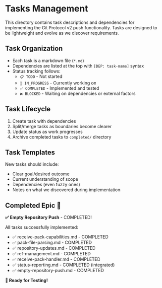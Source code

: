 # Tasks Management

This directory contains task descriptions and dependencies for implementing the Git Protocol v2 push functionality. Tasks are designed to be lightweight and evolve as we discover requirements.

## Task Organization

- Each task is a markdown file (`*.md`)
- Dependencies are listed at the top with `[DEP: task-name]` syntax
- Status tracking follows:
  - `📋 TODO` - Not started
  - `🔄 IN_PROGRESS` - Currently working on
  - `✅ COMPLETED` - Implemented and tested
  - `❌ BLOCKED` - Waiting on dependencies or external factors

## Task Lifecycle

1. Create task with dependencies
2. Split/merge tasks as boundaries become clearer
3. Update status as work progresses
4. Archive completed tasks to `completed/` directory

## Task Templates

New tasks should include:
- Clear goal/desired outcome
- Current understanding of scope
- Dependencies (even fuzzy ones)
- Notes on what we discovered during implementation

## Completed Epic 🎉

**✅ Empty Repository Push** - COMPLETED!

All tasks successfully implemented:
- ✅ receive-pack-capabilities.md - COMPLETED
- ✅ pack-file-parsing.md - COMPLETED  
- ✅ repository-updates.md - COMPLETED
- ✅ ref-management.md - COMPLETED
- ✅ receive-pack-handler.md - COMPLETED
- ✅ status-reporting.md - COMPLETED (integrated)
- ✅ empty-repository-push.md - COMPLETED

**🚀 Ready for Testing!**